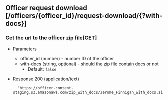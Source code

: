 ## Officer request download [/officers/{officer_id}/request-download/{?with-docs}]

### Get the url to the officer zip file[GET]

+ Parameters
    + officer_id (number) - number ID of the officer
    + with-docs (string, optional) - should the zip file contain docs or not
        + Default: `false`

+ Response 200 (application/text)

        "https://officer-content-staging.s3.amazonaws.com/zip_with_docs/Jerome_Finnigan_with_docs.zip"
